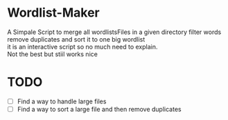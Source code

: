 # Wordlist-Maker
A Simpale Script to merge all wordlistsFiles in a given directory filter words remove duplicates and sort it to one big wordlist <br>
it is an interactive script so no much need to explain. <br>
Not the best but stiil works nice

# TODO
- [ ] Find a way to handle large files
- [ ] Find a way to sort a large file and then remove duplicates
